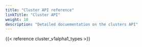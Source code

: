 ```yaml
---
title: "Cluster API reference"
linkTitle: "Cluster API"
weight: 10
description: "Detailed docuementation on the clusters API"
---
```


{{< reference cluster_v1alpha1_types >}}
